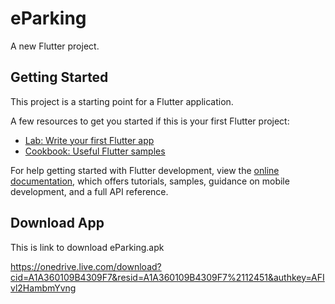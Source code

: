 # eParking

A new Flutter project.

## Getting Started

This project is a starting point for a Flutter application.

A few resources to get you started if this is your first Flutter project:

- [Lab: Write your first Flutter app](https://docs.flutter.dev/get-started/codelab)
- [Cookbook: Useful Flutter samples](https://docs.flutter.dev/cookbook)

For help getting started with Flutter development, view the
[online documentation](https://docs.flutter.dev/), which offers tutorials,
samples, guidance on mobile development, and a full API reference.

## Download App
This is link to download eParking.apk

https://onedrive.live.com/download?cid=A1A360109B4309F7&resid=A1A360109B4309F7%2112451&authkey=AFIvl2HambmYvng
